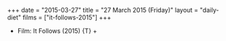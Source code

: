 +++
date = "2015-03-27"
title = "27 March 2015 (Friday)"
layout = "daily-diet"
films = ["it-follows-2015"]
+++


* Film: It Follows (2015) {T} +